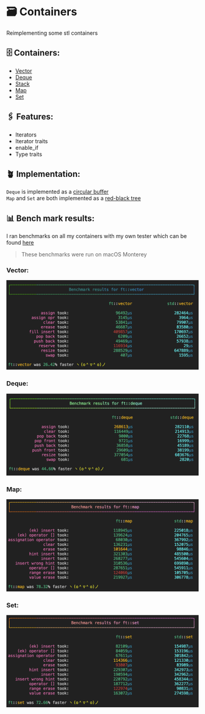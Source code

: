 # 🗃 Containers

Reimplementing some stl containers

## 🗄️ Containers:

- [Vector](https://github.com/42-Ikole/Containers/blob/main/vector/vector.hpp)
- [Deque](https://github.com/42-Ikole/Containers/blob/main/deque/deque.hpp)
- [Stack](https://github.com/42-Ikole/Containers/blob/main/stack/stack.hpp)
- [Map](https://github.com/42-Ikole/Containers/blob/main/map/map.hpp)
- [Set](https://github.com/42-Ikole/Containers/blob/main/set/set.hpp)

## 🖇️ Features:
- Iterators
- Iterator traits
- enable_if
- Type traits

## 🪴 Implementation:
`Deque` is implemented as a [circular buffer](https://en.wikipedia.org/wiki/Circular_buffer)  
`Map` and `Set` are both implemented as a [red-black tree](https://en.wikipedia.org/wiki/Red%E2%80%93black_tree)

## 📊 Bench mark results:
I ran benchmarks on all my containers with my own tester which can be found [here](https://github.com/K1ngmar/Container-Tester)

> These benchmarks were run on macOS Monterey

### Vector:
![vector benchmark](./vector/vector_benchmark.png)

### Deque:
![deque benchmark](./deque/deque_benchmark.png)

### Map:
![map benchmark](./map/map_benchmark.png)

### Set:
![set benchmark](./set/set_benchmark.png)
